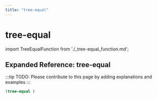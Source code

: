 ```yaml
---
title: "tree-equal"
---
```


# tree-equal

import TreeEqualFunction from './_tree-equal_function.md';

<TreeEqualFunction />

## Expanded Reference: tree-equal

:::tip
TODO: Please contribute to this page by adding explanations and examples
:::

```lisp
(tree-equal )
```
